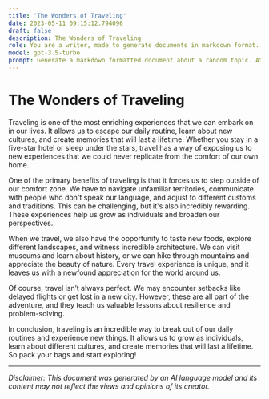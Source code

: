 ```yaml
---
title: 'The Wonders of Traveling'
date: 2023-05-11 09:15:12.794096
draft: false
description: The Wonders of Traveling
role: You are a writer, made to generate documents in markdown format. It is very important that all of the documents you generate are in valid markdown format.
model: gpt-3.5-turbo
prompt: Generate a markdown formatted document about a random topic. At the bottom, include a disclaimer explaining that the document was generated by you. The first line of the document should be the title. Make sure that the entire document is in proper markdown format, using a mix of various tags to make the document visually appealing.
---
```


# The Wonders of Traveling

Traveling is one of the most enriching experiences that we can embark on in our lives. It allows us to escape our daily routine, learn about new cultures, and create memories that will last a lifetime. Whether you stay in a five-star hotel or sleep under the stars, travel has a way of exposing us to new experiences that we could never replicate from the comfort of our own home.

One of the primary benefits of traveling is that it forces us to step outside of our comfort zone. We have to navigate unfamiliar territories, communicate with people who don't speak our language, and adjust to different customs and traditions. This can be challenging, but it's also incredibly rewarding. These experiences help us grow as individuals and broaden our perspectives.

When we travel, we also have the opportunity to taste new foods, explore different landscapes, and witness incredible architecture. We can visit museums and learn about history, or we can hike through mountains and appreciate the beauty of nature. Every travel experience is unique, and it leaves us with a newfound appreciation for the world around us.

Of course, travel isn’t always perfect. We may encounter setbacks like delayed flights or get lost in a new city. However, these are all part of the adventure, and they teach us valuable lessons about resilience and problem-solving.

In conclusion, traveling is an incredible way to break out of our daily routines and experience new things. It allows us to grow as individuals, learn about different cultures, and create memories that will last a lifetime. So pack your bags and start exploring!

---

*Disclaimer: This document was generated by an AI language model and its content may not reflect the views and opinions of its creator.*